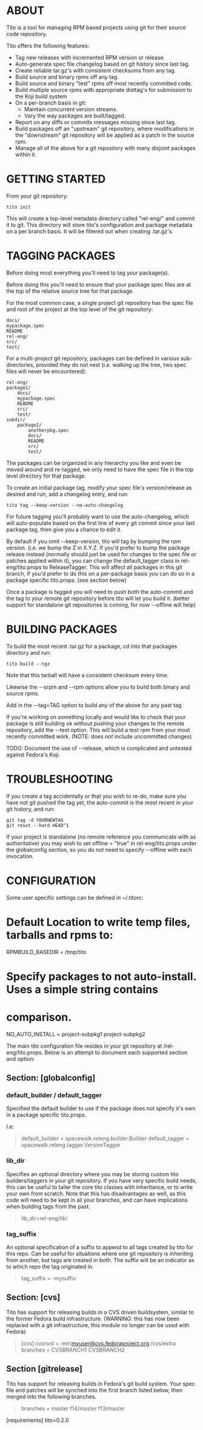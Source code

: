 ABOUT
=====

Tito is a tool for managing RPM based projects using git for their source code
repository.

Tito offers the following features:

 - Tag new releases with incremented RPM version or release.
 - Auto-generate spec file changelog based on git history since last tag.
 - Create reliable tar.gz's with consistent checksums from any tag.
 - Build source and binary rpms off any tag.
 - Build source and binary "test" rpms off most recently committed code.
 - Build multiple source rpms with appropriate disttag's for submission to the
   Koji build system
 - On a per-branch basis in git:
   - Maintain concurrent version streams.
   - Vary the way packages are built/tagged.
 - Report on any diffs or commits messages missing since last tag.
 - Build packages off an "upstream" git repository, where modifications in the
   "downstream" git repository will be applied as a patch in the source rpm.
 - Manage all of the above for a git repository with many disjoint packages
   within it. 


GETTING STARTED
===============

From your git repository:

    tito init

This will create a top-level metadata directory called "rel-eng/" and commit it
to git. This directory will store tito's configuration and package metadata on
a per branch basis. It will be filtered out when creating .tar.gz's.


TAGGING PACKAGES
================

Before doing most everything you'll need to tag your package(s). 

Before doing this you'll need to ensure that your package spec files are at the top of the relative source tree for that package.

For the most common case, a single project git repository has the spec file and
root of the project at the top level of the git repository:

    docs/
    mypackage.spec
    README
    rel-eng/
    src/
    test/

For a multi-project git repository, packages can be defined in various
sub-directories, provided they do not nest (i.e. walking up the tree, two spec
files will never be encountered):

    rel-eng/
    package1/
        docs/
        mypackage.spec
        README
        src/
        test/
    subdir/
        package2/
            anotherpkg.spec
            docs/
            README
            src/
            test/

The packages can be organized in any hierarchy you like and even be moved
around and re-tagged, we only need to have the spec file in the top level
directory for that package.

To create an initial package tag, modify your spec file's version/release as
desired and run, add a changelog entry, and run:

    tito tag --keep-version --no-auto-changelog

For future tagging you'll probably want to use the auto-changelog, which will
auto-populate based on the first line of every git commit since your last
package tag, then give you a chance to edit it. 

By default if you omit --keep-version, tito will tag by bumping the rpm
version. (i.e. we bump the Z in X.Y.Z. If you'd prefer to bump the package
release instead (normally should just be used for changes to the spec file or
patches applied within it), you can change the default_tagger class in
rel-eng/tito.props to ReleaseTagger. This will affect all packages in this git
branch, if you'd prefer to do this on a per-package basis you can do so in a
package specific tito.props. (see section below)

Once a package is tagged you will need to push both the auto-commit and the tag
to your remote git repository before tito will let you build it. (better
support for standalone git repositories is coming, for now --offline will help)


BUILDING PACKAGES
=================

To build the most recent .tar.gz for a package, cd into that packages directory
and run:

    tito build --tgz

Note that this tarball will have a consistent checksum every time.

Likewise the --srpm and --rpm options allow you to build both binary and source
rpms.

Add in the --tag=TAG option to build any of the above for any past tag.

If you're working on something locally and would like to check that your
package is still building ok without pushing your changes to the remote
repository, add the --test option. This will build a test rpm from your most
recently committed work. (NOTE: does *not* include uncommitted changes)

TODO: Document the use of --release, which is complicated and untested against
Fedora's Koji.


TROUBLESHOOTING
===============

If you create a tag accidentally or that you wish to re-do, make sure you have
not git pushed the tag yet, the auto-commit is the most recent in your git
history, and run:

    git tag -d YOURNEWTAG
    git reset --hard HEAD^1

If your project is standalone (no remote reference you communicate with as
authoritative) you may wish to set offline = "true" in rel-eng/tito.props under
the globalconfig section, so you do not need to specify --offline with each
invocation.


CONFIGURATION
=============

Some user specific settings can be defined in ~/.titorc:

# Default Location to write temp files, tarballs and rpms to:
RPMBUILD_BASEDIR = /tmp/tito

# Specify packages to not auto-install. Uses a simple string contains
# comparison.
NO_AUTO_INSTALL = project-subpkg1 project-subpkg2

The main tito configuration file resides in your git repository at /rel-eng/tito.props. Below is an attempt to document each supported section and option:

## Section: [globalconfig]

### default_builder / default_tagger

Specified the default builder to use if the package does not specify it's own in a package specific tito.props. 

I.e:

> default_builder = spacewalk.releng.builder.Builder
> default_tagger = spacewalk.releng.tagger.VersionTagger

### lib_dir

Specifies an optional directory where you may be storing custom tito builders/taggers in your git repository. If you have very specific build needs, this can be useful to tailer the core tito classes with inheritance, or to write your own from scratch. Note that this has disadvantages as well, as this code will need to be kept in all your branches, and can have implications when building tags from the past.

> lib_dir=rel-eng/lib/

### tag_suffix 

An optional specification of a suffix to append to all tags created by tito for this repo. Can be useful for situations where one git repository is inheriting from another, but tags are created in both. The suffix will be an indicator as to which repo the tag originated in.
 
> tag_suffix = -mysuffix 

## Section: [cvs]

Tito has support for releasing builds in a CVS driven buildsystem, similar to the former Fedora build infrastructure. (WARNING: this has now been replaced with a git infrastructure, this module no longer can be used with Fedora)


> [cvs]
> cvsroot = :ext:myuser@cvs.fedoraproject.org:/cvs/extra
> branches = CVSBRANCH1 CVSBRANCH2

## Section [gitrelease]

Tito has support for releasing builds in Fedora's git build system. Your spec file and patches will be synched into the first branch listed below, then merged into the following branches.

> branches = master f14/master f13/master



[requirements]
tito=0.2.0





